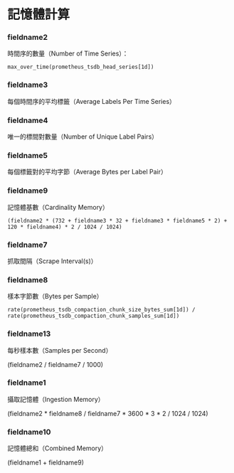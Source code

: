 # 記憶體計算

### fieldname2

時間序的數量（Number of Time Series）：
```
max_over_time(prometheus_tsdb_head_series[1d])
```

### fieldname3 

每個時間序的平均標籤（Average Labels Per Time Series）


### fieldname4 

唯一的標間對數量（Number of Unique Label Pairs）

### fieldname5

每個標籤對的平均字節（Average Bytes per Label Pair）

### fieldname9

記憶體基數（Cardinality Memory）

```
(fieldname2 * (732 + fieldname3 * 32 + fieldname3 * fieldname5 * 2) + 120 * fieldname4) * 2 / 1024 / 1024)
```

### fieldname7

抓取間隔（Scrape Interval(s)）

### fieldname8

樣本字節數（Bytes per Sample）

```
rate(prometheus_tsdb_compaction_chunk_size_bytes_sum[1d]) / rate(prometheus_tsdb_compaction_chunk_samples_sum[1d])
```

### fieldname13

每秒樣本數（Samples per Second）

(fieldname2 / fieldname7 / 1000)

### fieldname1

攝取記憶體（Ingestion Memory）

(fieldname2 * fieldname8 / fieldname7 * 3600 * 3 * 2 / 1024 / 1024)

### fieldname10

記憶體總和（Combined Memory）

(fieldname1 + fieldname9)